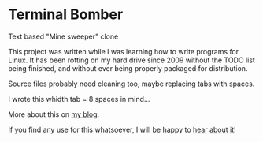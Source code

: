 Terminal Bomber
===============

Text based "Mine sweeper" clone

This project was written while I was learning how to write programs for Linux.
It has been rotting on my hard drive since 2009 without the TODO list being
finished, and without ever being properly packaged for distribution.

Source files probably need cleaning too, maybe replacing tabs with spaces.

I wrote this whidth tab = 8 spaces in mind...

More about this on [my blog](https://levdev.wordpress.com/).

If you find any use for this whatsoever, I will be happy to [hear about it](mailto:lvmtime@gmail.com)!
